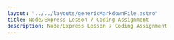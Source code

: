 ```yaml
---
layout: "../../layouts/genericMarkdownFile.astro"
title: Node/Express Lesson 7 Coding Assignment
description: Node/Express Lesson 7 Coding Assignment
---
```

